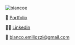 ![biancoe](https://user-images.githubusercontent.com/56521196/89742178-07c79700-da6e-11ea-9da2-25576616009f.png)

💼 [Portfolio](http://biancoemiliozzi.vercel.app)

👨‍💼 [Linkedin](https://www.linkedin.com/in/biancoemiliozzi)

📧 bianco.emiliozzi@gmail.com
